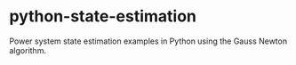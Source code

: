 # python-state-estimation
Power system state estimation examples in Python using the Gauss Newton algorithm.
